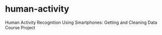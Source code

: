 # human-activity
Human Activity Recognition Using Smartphones: Getting and Cleaning Data Course Project
